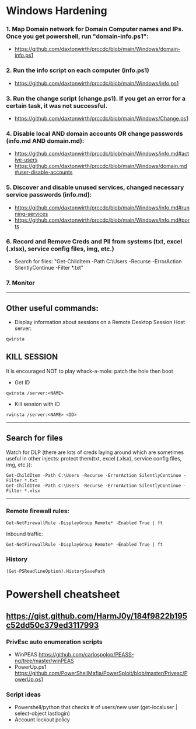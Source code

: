 # Windows Hardening
### 1. Map Domain network for Domain Computer names and IPs. Once you get powershell, run "domain-info.ps1": 
* https://github.com/daxtonwirth/prccdc/blob/main/Windows/domain-info.ps1
### 2. Run the info script on each computer (info.ps1)
* https://github.com/daxtonwirth/prccdc/blob/main/Windows/info.ps1
### 3. Run the change script (change.ps1). If you get an error for a certain task, it was not successful.
* https://github.com/daxtonwirth/prccdc/blob/main/Windows/Change.ps1
### 4. Disable local AND domain accounts OR change passwords (info.md AND domain.md):
* https://github.com/daxtonwirth/prccdc/blob/main/Windows/info.md#active-users
* https://github.com/daxtonwirth/prccdc/blob/main/Windows/domain.md#user-disable-accounts
### 5. Discover and disable unused services, changed necessary service passwords (info.md):
* https://github.com/daxtonwirth/prccdc/blob/main/Windows/info.md#running-services
* https://github.com/daxtonwirth/prccdc/blob/main/Windows/info.md#ports
### 6. Record and Remove Creds and PII from systems (txt, excel (.xlsx), service config files, img, etc.)
* Search for files: "Get-ChildItem -Path C:\Users -Recurse -ErrorAction SilentlyContinue -Filter *.txt"
### 7. Monitor

---
## Other useful commands:
* Display information about sessions on a Remote Desktop Session Host server:
```
qwinsta
```
## KILL SESSION 
It is encouraged NOT to play whack-a-mole: patch the hole then boot
* Get ID
```
qwinsta /server:<NAME>
```
* Kill session with ID
```
rwinsta /server:<NAME> <ID>
```
---
## Search for files 
Watch for DLP (there are lots of creds laying around which are sometimes useful in other injects: protect them(txt, excel (.xlsx), service config files, img, etc.)):
```
Get-ChildItem -Path C:\Users -Recurse -ErrorAction SilentlyContinue -Filter *.txt
Get-ChildItem -Path C:\Users -Recurse -ErrorAction SilentlyContinue -Filter *.xlsx
```
---
### Remote firewall rules:
```
Get-NetFirewallRule -DisplayGroup Remote* -Enabled True | ft
```
Inbound traffic:
```
Get-NetFirewallRule -DisplayGroup Remote* -Enabled True | ft
```  
### History
```
(Get-PSReadlineOption).HistorySavePath
```
# Powershell cheatsheet
https://gist.github.com/HarmJ0y/184f9822b195c52dd50c379ed3117993
---
### PrivEsc auto enumeration scripts
* WinPEAS
https://github.com/carlospolop/PEASS-ng/tree/master/winPEAS
* PowerUp.ps1
https://github.com/PowerShellMafia/PowerSploit/blob/master/Privesc/PowerUp.ps1

### Script ideas
* Powershell/python that checks # of users/new user (get-localuser | select-object lastlogin)
* Account lockout policy
